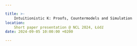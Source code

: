 ```yaml
---

title: >-
    Intuitionistic K: Proofs, Countermodels and Simulation
location:
    Short paper presentation @ NCL 2024, Łódź
date: 2024-09-05 10:00:00 +0200

---
```

